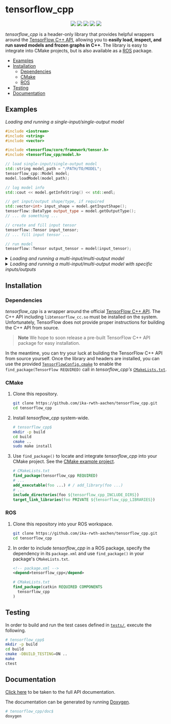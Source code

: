 # tensorflow_cpp

<p align="center">
  <img src="https://img.shields.io/github/v/release/ika-rwth-aachen/tensorflow_cpp"/>
  <img src="https://img.shields.io/github/license/ika-rwth-aachen/tensorflow_cpp"/>
  <a href="https://ika-rwth-aachen.github.io/tensorflow_cpp"><img src="https://github.com/ika-rwth-aachen/tensorflow_cpp/actions/workflows/doc.yml/badge.svg"/></a>
  <img src="https://img.shields.io/badge/ROS1-noetic-green"/>
  <img src="https://img.shields.io/github/stars/ika-rwth-aachen/tensorflow_cpp?style=social"/>
</p>

*tensorflow_cpp* is a header-only library that provides helpful wrappers around the [TensorFlow C++ API](https://www.tensorflow.org/api_docs/cc), allowing you to **easily load, inspect, and run saved models and frozen graphs in C++**. The library is easy to integrate into CMake projects, but is also available as a [ROS](https://www.ros.org/) package.

- [Examples](#examples)
- [Installation](#installation)
  - [Dependencies](#dependencies)
  - [CMake](#cmake)
  - [ROS](#ros)
- [Testing](#testing)
- [Documentation](#documentation)


## Examples

*Loading and running a single-input/single-output model*

```cpp
#include <iostream>
#include <string>
#include <vector>

#include <tensorflow/core/framework/tensor.h>
#include <tensorflow_cpp/model.h>

// load single-input/single-output model
std::string model_path = "/PATH/TO/MODEL";
tensorflow_cpp::Model model;
model.loadModel(model_path);

// log model info
std::cout << model.getInfoString() << std::endl;

// get input/output shape/type, if required
std::vector<int> input_shape = model.getInputShape();
tensorflow::DataType output_type = model.getOutputType();
// ... do something ...

// create and fill input tensor
tensorflow::Tensor input_tensor;
// ... fill input tensor ...

// run model
tensorflow::Tensor output_tensor = model(input_tensor);
```

<details>
<summary><i>Loading and running a multi-input/multi-output model</i></summary>

```cpp
#include <iostream>
#include <string>
#include <vector>

#include <tensorflow/core/framework/tensor.h>
#include <tensorflow_cpp/model.h>

// load multi-input/multi-output model
std::string model_path = "/PATH/TO/MODEL";
tensorflow_cpp::Model model;
model.loadModel(model_path);

// log model info
std::cout << model.getInfoString() << std::endl;

// input/output layer names are determined automatically,
// but could potentially have different order than expected

// get input/output shapes/types, if required
std::vector<int> input_shape_1 = model.getNodeShapes()[0];
tensorflow::DataType output_type_2 = model.getNodeTypes()[1];
// ... do something ...

// create and fill input tensors
tensorflow::Tensor input_tensor_1;
tensorflow::Tensor input_tensor_2;
// ... fill input tensors ...

// run model
auto outputs = model({input_tensor_1, input_tensor_2});
tensorflow::Tensor output_tensor_1& = outputs[0];
tensorflow::Tensor output_tensor_2& = outputs[1];
```

</details>

<details>
<summary><i>Loading and running a multi-input/multi-output model with specific inputs/outputs</i></summary>

```cpp
#include <iostream>
#include <string>
#include <vector>

#include <tensorflow/core/framework/tensor.h>
#include <tensorflow_cpp/model.h>

// load multi-input/multi-output model
std::string model_path = "/PATH/TO/MODEL";
tensorflow_cpp::Model model;
model.loadModel(model_path);

// log model info
std::cout << model.getInfoString() << std::endl;

// set model input/output layer names (see `model.logInfo()`)
const std::string kModelInputName1 = "input1";
const std::string kModelInputName2 = "input2";
const std::string kModelOutputName1 = "output1";
const std::string kModelOutputName2 = "output2";

// get input/output shapes/types, if required
std::vector<int> input_shape_1 = model.getNodeShape(kModelInputName1);
tensorflow::DataType output_type_2 = model.getNodeType(kModelOutputName2);
// ... do something ...

// create and fill input tensors
tensorflow::Tensor input_tensor_1;
tensorflow::Tensor input_tensor_2;
// ... fill input tensors ...

// run model
auto outputs = model({{kModelInputName1, input_tensor_1}, {kModelInputName2, input_tensor_2}}, {kModelOutputName1, kModelOutputName2});
tensorflow::Tensor output_tensor_1& = outputs[kModelOutputName1];
tensorflow::Tensor output_tensor_2& = outputs[kModelOutputName2];
```

</details>


## Installation

### Dependencies

*tensorflow_cpp* is a wrapper around the official [TensorFlow C++ API](https://www.tensorflow.org/api_docs/cc). The C++ API including `libtensorflow_cc.so` must be installed on the system. Unfortunately, TensorFlow does not provide proper instructions for building the C++ API from source.

> **Note**
> We hope to soon release a pre-built TensorFlow C++ API package for easy installation.

In the meantime, you can try your luck at building the TensorFlow C++ API from source yourself. Once the library and headers are installed, you can use the provided [`TensorFlowConfig.cmake`](cmake/TensorFlowConfig.cmake) to enable the `find_package(TensorFlow REQUIRED)` call in *tensorflow_cpp's* [`CMakeLists.txt`](CMakeLists.txt).

### CMake

1. Clone this repository.

    ```bash
    git clone https://github.com/ika-rwth-aachen/tensorflow_cpp.git
    cd tensorflow_cpp
    ```

2. Install *tensorflow_cpp* system-wide.

    ```bash
    # tensorflow_cpp$
    mkdir -p build
    cd build
    cmake ..
    sudo make install
    ```

3. Use `find_package()` to locate and integrate *tensorflow_cpp* into your CMake project. See the [CMake example project](examples/cmake/).

    ```cmake
    # CMakeLists.txt
    find_package(tensorflow_cpp REQUIRED)
    # ...
    add_executable(foo ...) # / add_library(foo ...)
    # ...
    include_directories(foo ${tensorflow_cpp_INCLUDE_DIRS})
    target_link_libraries(foo PRIVATE ${tensorflow_cpp_LIBRARIES})
    ```

### ROS

1. Clone this repository into your ROS workspace.

    ```bash
    git clone https://github.com/ika-rwth-aachen/tensorflow_cpp.git
    cd tensorflow_cpp
    ```

1. In order to include *tensorflow_cpp* in a ROS package, specify the dependency in its `package.xml` and use `find_package()` in your package's `CMakeLists.txt`.

    ```xml
    <!-- package.xml -->
    <depend>tensorflow_cpp</depend>
    ```

    ```cmake
    # CMakeLists.txt
    find_package(catkin REQUIRED COMPONENTS
      tensorflow_cpp
    )
    ```


## Testing

In order to build and run the test cases defined in [`tests/`](tests/), execute the following.

```bash
# tensorflow_cpp$
mkdir -p build
cd build
cmake -DBUILD_TESTING=ON ..
make
ctest
```


## Documentation

[Click here](https://ika-rwth-aachen.github.io/tensorflow_cpp) to be taken to the full API documentation.

The documentation can be generated by running [Doxygen](https://doxygen.nl/).

```bash
# tensorflow_cpp/doc$
doxygen
```

